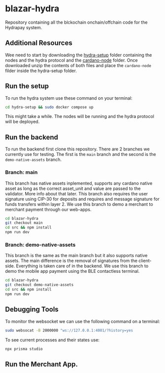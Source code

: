 # blazar-hydra

Repository containing all the blckochain onchain/offchain code for the Hydrapay system.

## Additional Resources

Wee need to start by downloading the [hydra-setup]() folder containing the nodes and the hydra protocol and the [cardano-node]() folder. Once downloaded unzip the contents of both files and place the `cardano-node` filder inside the hydra-setup folder.

## Run the setup

To run the hydra system use these command on your terminal:

```bash
cd hydra-setup && sudo docker compose up
```

This might take a while. The nodes will be running and the hydra protocol will be deployed.

## Run the backend

To run the backend first clone this repository. There are 2 branches we currently use for testing. The first is the `main` branch and the second is the `demo-native-assets` branch.

### Branch: main

This branch has native assets inplemented, supports any cardano native asset as long as the correct asset_unit and value are passed to the validator. More info about that later. This branch also requires the user signature using CIP-30 for deposits and requires and message signature for funds transfers within layer 2. We use this branch to demo a merchant to merchant payment through our web-apps.

```bash
cd blazar-hydra
git checkout main
cd src && npm install
npm run dev
```

### Branch: demo-native-assets

This branch is the same as the main branch but it also supports native assets. The main difference is the removal of signatures from the client-side. Everything is taken care of in the backend. We use this branch to demo the mobile app payment using the BLE contactless terminal.

```bash
cd blazar-hydra
git checkout demo-native-assets
cd src && npm install
npm run dev
```

## Debugging Tools

To monitor the websocket we can use the following command on a terminal:

```bash
sudo websocat -B 2000000 "ws://127.0.0.1:4001/?history=yes
```

To see current processes and their states use:

```bash
npx prisma studio
```

## Run the Merchant App.
